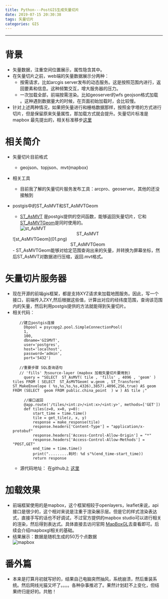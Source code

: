 ```yaml
---
title: Python---PostGIS生成矢量切片
date: 2019-07-15 20:30:38
tags: 矢量切片
categories: GIS
---
```


---

# 背景
 - 矢量数据，注重空间位置展示，属性隐含其中。
 - 在矢量切片之前，web端的矢量数据展示分两种：
    - 按需请求，比如arcgis server发布的动态服务。这是按照范围内进行，返回要素和信息。这种频繁交互，增大服务器的压力。
    - 一次加载全部，前端按需渲染。比如geoserver的wfs geojson格式加载 。这种遇到数据量大的时候，在页面初始加载时，会比较慢。
 - 针对上述两种情况，如果把矢量进行和栅格数据那样，按照金字塔的方式进行切片，但是保留原来矢量属性，那加载方式就会提升。矢量切片标准是mapbox 最先提出的，相关标准移步<a href="https://github.com/jingsam/vector-tile-spec/blob/master/2.1/README_zh.md" target="_blank">这里</a> 
 <!--more-->

# 相关简介
 - 矢量切片目前格式
   - geojson、topjson、mvt(mapbox)
 - 相关工具
   - 目前我了解的矢量切片服务发布工具：arcpro、geoserver。其他的还没接触到
 - postgis中的ST_AsMVT和ST_AsMVTGeom   

   - <a href="http://postgis.net/docs/ST_AsMVT.html" target="_blank">ST_AsMVT</a> 是postgis提供的空间函数，能够返回矢量切片，它和<a href="http://postgis.net/docs/ST_AsMVTGeom.html" target="_blank">ST_AsMVTGeom</a>是同时使用的。   
   ![st_AsMVT](02.png)
   <center>ST_AsMVT</center>   
   ![st_AsMVTGeom](01.png)
   <center>ST_AsMVTGeom</center>    
   - ST_AsMVTGeom能够对给定范围查询出来的矢量，并转换为屏幕坐标，然后ST_AsMVT对数据进行压缩，返回.mvt格式。

# 矢量切片服务器
 - 现在开源的前端gis框架，都是支持XYZ请求来加载地图服务。因此，写一个接口，前端传入ZXY,然后根据这些值，计算出对应的经纬度范围，查询该范围内的矢量，然后利用postgis提供的方法就能得到矢量切片。
 - 相关代码：
   ```
      //建立postgis连接
        Dbpool = psycopg2.pool.SimpleConnectionPool(
        1,
        100,
        dbname='GISMVT',
        user='postgres',
        host='localhost',
        password='admin',
        port='5432')

      //重要步骤 SQL查询语句  
      // 'fills' 为source-layer (mapbox 加载矢量切片要用到)
        query = "SELECT  ST_AsMVT( tile , 'fills' , 4096 , 'geom' ) tiles FROM ( SELECT  ST_AsMVTGeom( w.geom , ST_Transform( ST_MakeEnvelope ( %s,%s,%s,%s,4326),3857),4096,256,true) AS geom FROM (SELECT  geom FROM public.china_point  ) w ) AS tile ;"

        //接口返回
        @app.route('/tiles/<int:z>/<int:x>/<int:y>', methods=['GET'])
        def tiles(z=0, x=0, y=0):
            start_time = time.time()
            tile = get_tile(z, x, y)
            response = make_response(tile)
            response.headers['Content-Type'] = "application/x-protobuf"
            response.headers['Access-Control-Allow-Origin'] = "*"
            response.headers['Access-Control-Allow-Methods'] = "POST,GET"
            end_time = time.time()
            print(".........耗时: %d s"%(end_time-start_time))
            return response
   ```
   - 源代码地址： 在github上 <a href='https://github.com/JerckyLY/postgis-stMvt' target='_blank'>这里</a>

# 加载效果
 - 前端框架使用的是mapbox，这个框架相较于openlayers，leaflet来说，api接口是很少的，这个相对来说是注重于渲染展示层。但是它的样式渲染表达式，直接手写的话也不好调试，不过官方提供的mapbox studio可以进行相关的渲染，然后得到表达式。具体直接去访问官网 <a href="。https://docs.mapbox.com/mapbox-gl-js/api/" target="_blank">MapBoxGL</a>去查看即可。后续会介绍mapboxgl相关的基础。
 - 结果展示：数据是随机生成的50万个点数据   
 ![mapbox](result.gif)
 # 番外篇
 - 本来是打算月初就写好的，结果自己电脑突然抽风，系统崩溃，然后重装系统。然后网线光猫又坏了。。。。各种杂事推迟了。果然计划赶不上变化，但结果终归是好的。共勉！

